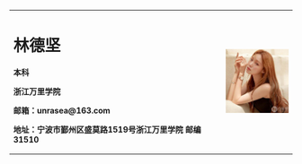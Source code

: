 <table border="0">
  <tr>
    <td width="75%">
      <h1>林德坚</h1>
      <p><b>本科</b></p>
      <p><b>浙江万里学院</b></p>
      <p><b>邮箱：unrasea@163.com</b></p>
      <p><b>地址：宁波市鄞州区盛莫路1519号浙江万里学院 邮编31510</b></p>       </td>
    <td width="25%">
      <img src="/lin.jpg" width="100%">      
    </td>
  </tr>
</table>
